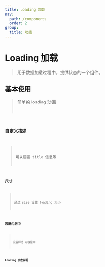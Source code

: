```yaml
---
title: Loading 加载
nav:
  path: /components
  order: 2
group:
  title: 功能
---
```


# Loading 加载

> 用于数据加载过程中，提供状态的一个组件。

## 基本使用

> 简单的 loading 动画 <code src="./demo/index1.tsx" />

### 自定义描述

> 可以设置 title 信息等 <code src="./demo/index2.tsx" />

### 尺寸

> 通过 sise 设置 loading 大小 <code src="./demo/index3.tsx" />

### 容器内居中

> 设置样式 内容居中 <code src="./demo/index4.tsx" />

### Loading 参数说明

<API></API>
